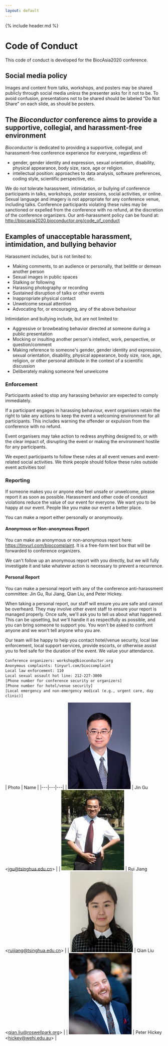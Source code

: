 ```yaml
---
layout: default
---
```


{% include header.md %}

# Code of Conduct

This code of conduct is developed for the BiocAsia2020 conference.

## Social media policy

Images and content from talks, workshops, and posters may be shared
publicly through social media _unless_ the presenter asks for it not
to be. To avoid confusion, presentations not to be shared should be
labeled "Do Not Share" on each slide, as should be posters.

## The _Bioconductor_ conference aims to provide a supportive, collegial, and harassment-free environment

_Bioconductor_ is dedicated to providing a supportive, collegial, and harassment-free 
conference experience for everyone, regardless of:
* gender, gender identity and expression, sexual orientation, disability, 
physical appearance, body size, race, age or religion. 
* intellectual position: approaches to data analysis, software preferences, coding style, scientific perspective, etc.

We do not tolerate harassment, intimidation, or bullying of conference participants in talks, 
workshops, poster sessions, social activities, 
or online. Sexual language and imagery is not appropriate for any conference venue, including talks. 
Conference participants violating these rules may be sanctioned or expelled from the conference with no refund, 
at the discretion of the conference organizers. Our anti-harassment policy can be found at: http://biocasia2020.bioconductor.org/code_of_conduct

## Examples of unacceptable harassment, intimidation, and bullying behavior

Harassment includes, but is not limited to:

* Making comments, to an audience or personally, that belittle or demean another person
* Sexual images in public spaces
* Stalking or following
* Harassing photography or recording
* Sustained disruption of talks or other events
* Inappropriate physical contact
* Unwelcome sexual attention
* Advocating for, or encouraging, any of the above behaviour 

Intimidation and bullying include, but are not limited to:

* Aggressive or browbeating behavior directed at someone during a public presentation
* Mocking or insulting another person's intellect, work, perspective, or question/comment
* Making reference to someone's gender, gender identity and expression, sexual orientation, disability, 
physical appearance, body size, race, age, religion, or other personal attribute in the context of a scientific 
discussion
* Deliberately making someone feel unwelcome

### Enforcement

Participants asked to stop any harassing behavior are expected to
comply immediately.

If a participant engages in harassing behaviour, event organisers
retain the right to take any actions to keep the event a welcoming
environment for all participants. This includes warning the offender
or expulsion from the conference with no refund.

Event organisers may take action to redress anything designed to, or
with the clear impact of, disrupting the event or making the
environment hostile for any participants.

We expect participants to follow these rules at all event venues and
event-related social activities. We think people should follow these
rules outside event activities too!

### Reporting

If someone makes you or anyone else feel unsafe or unwelcome, please
report it as soon as possible.  Harassment and other code of conduct
violations reduce the value of our event for everyone.  We want you to
be happy at our event. People like you make our event a better place.

You can make a report either personally or anonymously. 

#### Anonymous or Non-anonymous Report

You can make an anonymous or non-anonymous report here:
https://tinyurl.com/bioccomplaint. It is a free-form text box that
will be forwarded to conference organizers.

We can't follow up an anonymous report with you directly, but we will
fully investigate it and take whatever action is necessary to prevent
a recurrence.

#### Personal Report

You can make a personal report with any of the conference
anti-harassment committee: Jin Gu, Rui Jiang, Qian Liu, and Peter Hickey. 

When taking a personal report, our staff will ensure you are safe and
cannot be overheard. They may involve other event staff to ensure your
report is managed properly. Once safe, we'll ask you to tell us about
what happened. This can be upsetting, but we'll handle it as
respectfully as possible, and you can bring someone to support
you. You won't be asked to confront anyone and we won't tell anyone
who you are.

Our team will be happy to help you contact hotel/venue security, local
law enforcement, local support services, provide escorts, or otherwise
assist you to feel safe for the duration of the event. We value your
attendance.

    Conference organizers: workshop@bioconductor.org
    Anonymous complaints: tinyurl.com/bioccomplaint
    Local law enforcement: 110
    Local sexual assault hot line: 212-227-3000
    [Phone number for conference security or organizers] 
    [Phone number for hotel/venue security] 
    [Local emergency and non-emergency medical (e.g., urgent care, day clinic)] 

| Photo | Name |
|---|---|---|
| <img src="images/JinGu.jpg" width="200" />       | Jin Gu <[jgu@tsinghua.edu.cn][2]> |
| <img src="images/RuiJiang.jpg" width="200" />    | Rui Jiang  <[ruijiang@tsinghua.edu.cn][4]> |
| <img src="images/QianLiu.jpg" width="200" />     | Qian Liu  <[qian.liu@roswellpark.org][6]> |
| <img src="images/PeterHickey.jpg" width="200" /> | Peter Hickey <[hickey@wehi.edu.au][8]> |

[0]: mailto:workshop@bioconductor.org?subject=BioC2019%20code-of-conduct
[2]: mailto:jgu@tsinghua.edu.cn?subject=BioC2019%20code-of-conduct
[4]: mailto:ruijiang@tsinghua.edu.cn?subject=BioC2019%20Code-of-conduct
[6]: mailto:qian.liu@roswellpark.org?subject=BioC2019%20Code-of-conduct
[8]: mailto:hickey@wehi.edu.au?subject=BioC2019%20Code-of-conduct
